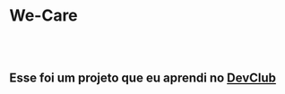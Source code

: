 <h1>We-Care</h1>
<br>
<br>
<h2>Esse foi um projeto que eu aprendi no <a href="https://rodolfomori.com.br/devclub>DevClub">DevClub</a><h2>
